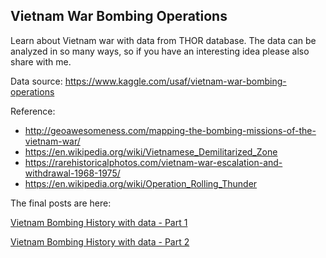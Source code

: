 ## Vietnam War Bombing Operations

Learn about Vietnam war with data from THOR database. The data can be analyzed in so many ways, so if you have an interesting idea please also share with me.

Data source: 
https://www.kaggle.com/usaf/vietnam-war-bombing-operations

Reference:

- http://geoawesomeness.com/mapping-the-bombing-missions-of-the-vietnam-war/
- https://en.wikipedia.org/wiki/Vietnamese_Demilitarized_Zone
- https://rarehistoricalphotos.com/vietnam-war-escalation-and-withdrawal-1968-1975/
- https://en.wikipedia.org/wiki/Operation_Rolling_Thunder

The final posts are here:

[Vietnam Bombing History with data - Part 1](https://medium.com/@hoangha.20021992/vietnam-bombing-history-with-data-part-1-4418438dba60)

[Vietnam Bombing History with data - Part 2](https://medium.com/@hoangha.20021992/vietnam-bombing-history-with-data-part-2-rolling-thunder-operation-99a917819b6a)